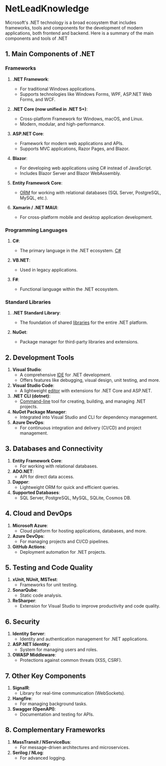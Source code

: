 # NetLeadKnowledge

Microsoft's .NET technology is a broad ecosystem that includes frameworks, tools and components for the development of modern applications, both frontend and backend. Here is a summary of the main components and tools of .NET

## 1. Main Components of .NET

### Frameworks

1. **.NET Framework**: 
   
   * For traditional Windows applications.
   * Supports technologies like Windows Forms, WPF, ASP.NET Web Forms, and WCF.

1. **.NET Core (now unified in .NET 5+)**:

   * Cross-platform Framework for Windows, macOS, and Linux.
   * Modern, modular, and high-performance.

1. **ASP.NET Core**:

   * Framework for modern web applications and APIs.
   * Supports MVC applications, Razor Pages, and Blazor.

1. **Blazor**:
   * For developing web applications using C# instead of JavaScript.
   * Includes Blazor Server and Blazor WebAssembly.
1. **Entity Framework Core**:
   * [ORM](https://github.com/CristianSifuentes/EFCore) for working with relational databases (SQL Server, PostgreSQL, MySQL, etc.).
1. **Xamarin / .NET MAUI**:
   * For cross-platform mobile and desktop application development.


### Programming Languages

1. **C#**:
   
   * The primary language in the .NET ecosystem. [C#](https://github.com/CristianSifuentes/C-sharp)


1. **VB.NET**:
   *  Used in legacy applications.

1. **F#**:
   * Functional language within the .NET ecosystem.


### Standard Libraries

1. **.NET Standard Library**:
   
   * The foundation of shared [libraries](https://github.com/CristianSifuentes/NETStandard) for the entire .NET platform.

1. **NuGet**:

   * Package manager for third-party libraries and extensions.


## 2. Development Tools


1. **Visual Studio**:
   * A comprehensive [IDE](https://github.com/CristianSifuentes/VStudio) for .NET development.
   * Offers features like debugging, visual design, unit testing, and more.
1. **Visual Studio Code**:
   * A lightweight [editor](https://github.com/CristianSifuentes/VStudioCode) with extensions for .NET Core and ASP.NET.
1. **.NET CLI (dotnet)**:
   * [Command-line](https://github.com/CristianSifuentes/dotnet) tool for creating, building, and managing .NET projects.
1. **NuGet Package Manager**:
   * Integrated into Visual Studio and CLI for dependency management.
1. **Azure DevOps**:
   * For continuous integration and delivery (CI/CD) and project management.

## 3. Databases and Connectivity

1. **Entity Framework Core**:
   * For working with relational databases.
1. **ADO.NET**:
   * API for direct data access.
1. **Dapper**:
   * Lightweight ORM for quick and efficient queries.
1. **Supported Databases**:
   * SQL Server, PostgreSQL, MySQL, SQLite, Cosmos DB.

## 4. Cloud and DevOps

1. **Microsoft Azure**:
   * Cloud platform for hosting applications, databases, and more.
1. **Azure DevOps**:
   * For managing projects and CI/CD pipelines.
1. **GitHub Actions**:
   * Deployment automation for .NET projects.


## 5. Testing and Code Quality

1. **xUnit, NUnit, MSTest**:
   * Frameworks for unit testing.
1. **SonarQube**:
   * Static code analysis.
1. **ReSharper**:
   * Extension for Visual Studio to improve productivity and code quality.

## 6. Security

1. **Identity Server**:
   * Identity and authentication management for .NET applications.
1. **ASP.NET Identity**:
   * System for managing users and roles.
1. **OWASP Middleware**:
   * Protections against common threats (XSS, CSRF).

## 7. Other Key Components

1. **SignalR**:
   * Library for real-time communication (WebSockets).
1. **Hangfire**:
   * For managing background tasks.
1. **Swagger (OpenAPI)**:
   * Documentation and testing for APIs.

## 8. Complementary Frameworks

1. **MassTransit / NServiceBus**:
   * For message-driven architectures and microservices.
1. **Serilog / NLog**:
   * For advanced logging.






